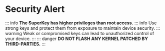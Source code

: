 # Security Alert

::: info
**The SuperKey has higher privileges than root access.**
::: info
Use strong keys and protect them from exposure to maintain device security.
::: warning
Weak or compromised keys can lead to unauthorized control of your device.
:::
::: danger
**DO NOT FLASH ANY KERNEL PATCHED BY THIRD-PARTIES.**
:::
